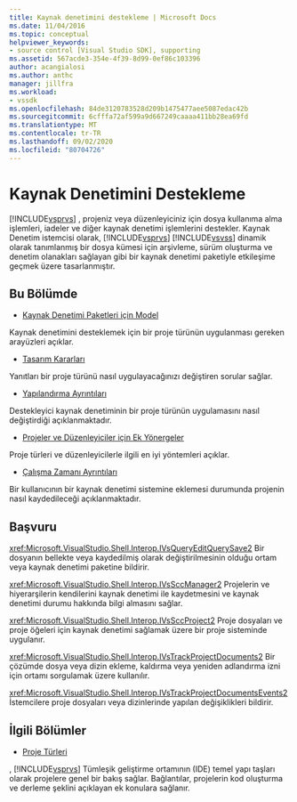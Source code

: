 ```yaml
---
title: Kaynak denetimini destekleme | Microsoft Docs
ms.date: 11/04/2016
ms.topic: conceptual
helpviewer_keywords:
- source control [Visual Studio SDK], supporting
ms.assetid: 567acde3-354e-4f39-8d99-0ef86c103396
author: acangialosi
ms.author: anthc
manager: jillfra
ms.workload:
- vssdk
ms.openlocfilehash: 84de3120783528d209b1475477aee5087edac42b
ms.sourcegitcommit: 6cfffa72af599a9d667249caaaa411bb28ea69fd
ms.translationtype: MT
ms.contentlocale: tr-TR
ms.lasthandoff: 09/02/2020
ms.locfileid: "80704726"
---
```

# <a name="supporting-source-control"></a>Kaynak Denetimini Destekleme
[!INCLUDE[vsprvs](../../code-quality/includes/vsprvs_md.md)] , projeniz veya düzenleyiciniz için dosya kullanıma alma işlemleri, iadeler ve diğer kaynak denetimi işlemlerini destekler. Kaynak Denetim istemcisi olarak, [!INCLUDE[vsprvs](../../code-quality/includes/vsprvs_md.md)] [!INCLUDE[vsvss](../../extensibility/includes/vsvss_md.md)] dinamik olarak tanımlanmış bir dosya kümesi için arşivleme, sürüm oluşturma ve denetim olanakları sağlayan gibi bir kaynak denetimi paketiyle etkileşime geçmek üzere tasarlanmıştır.

## <a name="in-this-section"></a>Bu Bölümde
- [Kaynak Denetimi Paketleri için Model](../../extensibility/internals/model-for-source-control-packages.md)

 Kaynak denetimini desteklemek için bir proje türünün uygulanması gereken arayüzleri açıklar.

- [Tasarım Kararları](../../extensibility/internals/source-control-design-decisions.md)

 Yanıtları bir proje türünü nasıl uygulayacağınızı değiştiren sorular sağlar.

- [Yapılandırma Ayrıntıları](../../extensibility/internals/source-control-configuration-details.md)

 Destekleyici kaynak denetiminin bir proje türünün uygulamasını nasıl değiştirdiği açıklanmaktadır.

- [Projeler ve Düzenleyiciler için Ek Yönergeler](../../extensibility/internals/additional-source-control-guidelines-for-projects-and-editors.md)

 Proje türleri ve düzenleyicilerle ilgili en iyi yöntemleri açıklar.

- [Çalışma Zamanı Ayrıntıları](../../extensibility/internals/source-control-runtime-details.md)

 Bir kullanıcının bir kaynak denetimi sistemine eklemesi durumunda projenin nasıl kaydedileceği açıklanmaktadır.

## <a name="reference"></a>Başvuru
 <xref:Microsoft.VisualStudio.Shell.Interop.IVsQueryEditQuerySave2> Bir dosyanın bellekte veya kaydedilmiş olarak değiştirilmesinin olduğu ortam veya kaynak denetimi paketine bildirir.

 <xref:Microsoft.VisualStudio.Shell.Interop.IVsSccManager2> Projelerin ve hiyerarşilerin kendilerini kaynak denetimi ile kaydetmesini ve kaynak denetimi durumu hakkında bilgi almasını sağlar.

 <xref:Microsoft.VisualStudio.Shell.Interop.IVsSccProject2> Proje dosyaları ve proje öğeleri için kaynak denetimi sağlamak üzere bir proje sisteminde uygulanır.

 <xref:Microsoft.VisualStudio.Shell.Interop.IVsTrackProjectDocuments2> Bir çözümde dosya veya dizin ekleme, kaldırma veya yeniden adlandırma izni için ortamı sorgulamak üzere kullanılır.

 <xref:Microsoft.VisualStudio.Shell.Interop.IVsTrackProjectDocumentsEvents2> İstemcilere proje dosyaları veya dizinlerinde yapılan değişiklikleri bildirir.

## <a name="related-sections"></a>İlgili Bölümler
- [Proje Türleri](../../extensibility/internals/project-types.md)

 , [!INCLUDE[vsprvs](../../code-quality/includes/vsprvs_md.md)] Tümleşik geliştirme ortamının (IDE) temel yapı taşları olarak projelere genel bir bakış sağlar. Bağlantılar, projelerin kod oluşturma ve derleme şeklini açıklayan ek konulara sağlanır.
